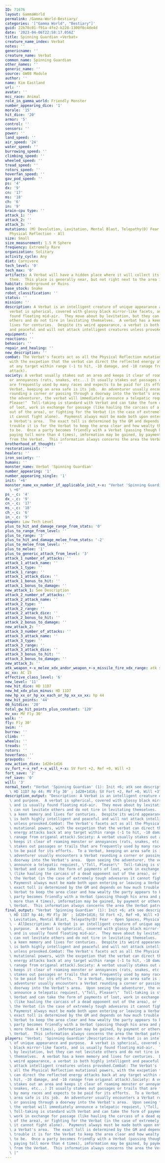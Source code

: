 ```yaml
---
ID: 71676
layout: GammaWorld
permalink: /Gamma-World-Bestiary/
categories: '["Gamma World", "Bestiary"]'
guid: 22b70c01-f91a-4fe2-b228-1300f0c4de4d
date: '2023-04-06T22:58:17.056Z'
title: Spinning Guardian «Verbat»
creature_name_index: Verbat
notes: ''
genericname: ''
creature_name: Verbat
common_name: Spinning Guardian
other_names: ''
generic_name: ''
source: GW08 Module
author: ''
name: Kim Eastland
url: ''
avatar: ''
mcc_race: Animal
role_in_gamma_world: Friendly Monster
number_appearing_dice: '1'
morale: '15'
hit_dice: '20'
armor: '5'
control: ''
sensors: ''
power: ''
land_speed: ''
air_speed: '24'
water_speed: ''
burrowing_speed: ''
climbing_speed: ''
wheeled_speed: ''
tread_speed: ''
rotors_speed: ''
hoverfan_speed: ''
gav_pod_speed: ''
ps: '4'
dx: '9'
cn: '17'
ms: '18'
ch: '6'
in: '9'
brain-cpu type: ''
attack_1: ''
attack_2: ''
attack_3: ''
mutations: (M) Devolution, Levitation, Mental Blast, Telepathy(D) Fear - Open Spaces,
  Physical Reflection - All
size: Small
size_measurement: 1.5 M Sphere
frequency: Extremely Rare
organization: Solitary
activity_cycle: Any
diet: Carnivore
tech_level: '0'
tech_max: '0'
artifacts: A Verbat will have a hidden place where it will collect its tolls and hoard
  them.  This place is generally near, but not right next to the area it patrols.
habitat: Underground or Ruins
base_stock: Snake
robot_classification: ''
status: ''
mission: ''
description: A Verbat is an intelligent creature of unique appearance and purpose.  A
  verbat is spherical, covered with glossy black mirror-like facets, and is usually
  found floating mid-air.  They move about by levitation, but they can not levitate
  others and do not tire in levitating themselves.  A verbat has a keen memory and
  lives for centuries.  Despite its weird appearance, a verbat is both highly intelligent
  and peaceful and will not attack intelligent creatures unless provoked.
equipment: ''
reactions: ''
behavior: ''
repair_and_healing: ''
new_description: ''
combat: The Verbat's facets act as all the Physical Reflection mutational powers,
  with the excpetion that the verbat can direct the reflected energy attacks back
  at any target within range (-1 to hit, -10 damage, and -10 ranage from origanal
  attack).
society: A verbat usually stakes out an area and keeps it clear of roaming monster
  or annoyances (rats, snakes, etc...) It usually stakes out passages or trails that
  are frequently used by many races and expects to be paid for its efforts.  To a
  Verbat, keeping an area safe is its job.  An adventurer usually encounters a Verbat
  rounding a corner or passing through a doorway into the Verbat's area.  Upon seeing
  the adventurer, the verbat will immediately announce a telepatic requiest, "Toll,
  Please!"  Toll-taking is standard with Verbat and can take the form of payments
  of loot, work in exchange for passage (like hauling the carcass of a dead opponent
  out of the area), or fighting for the Verbat (in the case of extremely tough advesaros
  it cannot fight alone).  Paymenst always must be made both upon entering or leaving
  a Verbat's area.  The exact toll is determined by the GM and depends on how much
  trouble it is for the Verbat to keep the area clear and how wealty the party appears
  to be.  Once a party becomes friendly with a Verbat (passing though his area and
  paying toll more than 4 times), imformation may be gained, by payment or otherwise,
  from the Verbat.  This information always concerns the area the Verbat patrolls.
brotherhood_of_thought: ''
restorationsist: ''
healers: ''
iron_society: ''
humans: ''
monster_name: Verbat 'Spinning Guardian'
number_appearing: '1'
number_appearing_single: '1'
init: '+6'
monster_name_xx_number_if_applicable_init_+-x: "Verbat 'Spinning Guardian' (1): Init\
  \ +6"
ps_-_c: '4'
dx_-_c: '9'
cn_-_c: '17'
ms_-_c: '18'
ch_-_c: '6'
in_-_c: '9'
weapon: Low Tech Level
plus_to_hit_and_damage_range_from_stats: '0'
plus_to_range_from_level: ''
plus_to_range: '3'
plus_to_hit_and_damage_melee_from_stats: '-2'
plus_to_melee_from_level: ''
plus_to_melee: '1'
plus_to_generic_attack_from_level: '3'
attack_1_number_of_attacks: ''
attack_1_attack_name: ''
attack_1_type: ''
attack_1_range: ''
attack_1_attack_dice: ''
attack_1_bonus_to_hit: ''
attack_1_bonus_to_damage: ''
new_attack_1: See Description
attack_2_number_of_attacks: ''
attack_2_attack_name: ''
attack_2_type: ''
attack_2_range: ''
attack_2_attack_dice: ''
attack_2_bonus_to_hit: ''
attack_2_bonus_to_damage: ''
new_attack_2: ''
attack_3_number_of_attacks: ''
attack_3_attack_name: ''
attack_3_type: ''
attack_3_range: ''
attack_3_attack_dice: ''
attack_3_bonus_to_hit: ''
attack_3_bonus_to_damage: ''
new_attack_3: ''
atk_weapon_+-x_melee_xdx_andor_weapon_+-x_missile_fire_xdx_range: atk see description
ac_xx: AC 15
effective_class_level: '6'
new_level: '11'
new_hit_dice: HD 11D7
new_hd_xdx_plus_minus: HD 11D7
new_hp_xx_or_hp_xx_each_or_hp_xx_xx_xx: hp 44
new_hit_points: '44'
d6_hitdice: '20'
total_gw_hit_points_plus_constant: '120'
mv_xx: MV Fly 30'
walk: ''
fly: Fly 30'
swim: ''
burrow: ''
climb: ''
wheels: ''
treads: ''
rotors: ''
hoverfans: ''
gravpods: ''
new_action_dice: 1d20+1d16
sv_fort_+-x_ref_+-x_will_+-x: SV Fort +2, Ref +0, Will +3
fort_save: '2'
ref_save: '0'
will: '3'
normal_text: "Verbat 'Spinning Guardian' (1): Init +6; atk see description; AC 15;\
  \ HD 11D7 hp 44; MV Fly 30' ; 1d20+1d16; SV Fort +2, Ref +0, Will +3"
description_output: "Description: A Verbat is an intelligent creature of unique appearance\
  \ and purpose.  A verbat is spherical, covered with glossy black mirror-like facets,\
  \ and is usually found floating mid-air.  They move about by levitation, but they\
  \ can not levitate others and do not tire in levitating themselves.  A verbat has\
  \ a keen memory and lives for centuries.  Despite its weird appearance, a verbat\
  \ is both highly intelligent and peaceful and will not attack intelligent creatures\
  \ unless provoked.Combat: The Verbat's facets act as all the Physical Reflection\
  \ mutational powers, with the excpetion that the verbat can direct the reflected\
  \ energy attacks back at any target within range (-1 to hit, -10 damage, and -10\
  \ ranage from origanal attack).Society: A verbat usually stakes out an area and\
  \ keeps it clear of roaming monster or annoyances (rats, snakes, etc...) It usually\
  \ stakes out passages or trails that are frequently used by many races and expects\
  \ to be paid for its efforts.  To a Verbat, keeping an area safe is its job.  An\
  \ adventurer usually encounters a Verbat rounding a corner or passing through a\
  \ doorway into the Verbat's area.  Upon seeing the adventurer, the verbat will immediately\
  \ announce a telepatic requiest, \"Toll, Please!\"  Toll-taking is standard with\
  \ Verbat and can take the form of payments of loot, work in exchange for passage\
  \ (like hauling the carcass of a dead opponent out of the area), or fighting for\
  \ the Verbat (in the case of extremely tough advesaros it cannot fight alone). \
  \ Paymenst always must be made both upon entering or leaving a Verbat's area.  The\
  \ exact toll is determined by the GM and depends on how much trouble it is for the\
  \ Verbat to keep the area clear and how wealty the party appears to be.  Once a\
  \ party becomes friendly with a Verbat (passing though his area and paying toll\
  \ more than 4 times), imformation may be gained, by payment or otherwise, from the\
  \ Verbat.  This information always concerns the area the Verbat patrolls."
final_output: "Verbat 'Spinning Guardian' (1): Init +6; atk see description; AC 15;\
  \ HD 11D7 hp 44; MV Fly 30' ; 1d20+1d16; SV Fort +2, Ref +0, Will +3(M) Devolution,\
  \ Levitation, Mental Blast, Telepathy(D) Fear - Open Spaces, Physical Reflection\
  \ - AllDescription: A Verbat is an intelligent creature of unique appearance and\
  \ purpose.  A verbat is spherical, covered with glossy black mirror-like facets,\
  \ and is usually found floating mid-air.  They move about by levitation, but they\
  \ can not levitate others and do not tire in levitating themselves.  A verbat has\
  \ a keen memory and lives for centuries.  Despite its weird appearance, a verbat\
  \ is both highly intelligent and peaceful and will not attack intelligent creatures\
  \ unless provoked.Combat: The Verbat's facets act as all the Physical Reflection\
  \ mutational powers, with the excpetion that the verbat can direct the reflected\
  \ energy attacks back at any target within range (-1 to hit, -10 damage, and -10\
  \ ranage from origanal attack).Society: A verbat usually stakes out an area and\
  \ keeps it clear of roaming monster or annoyances (rats, snakes, etc...) It usually\
  \ stakes out passages or trails that are frequently used by many races and expects\
  \ to be paid for its efforts.  To a Verbat, keeping an area safe is its job.  An\
  \ adventurer usually encounters a Verbat rounding a corner or passing through a\
  \ doorway into the Verbat's area.  Upon seeing the adventurer, the verbat will immediately\
  \ announce a telepatic requiest, \"Toll, Please!\"  Toll-taking is standard with\
  \ Verbat and can take the form of payments of loot, work in exchange for passage\
  \ (like hauling the carcass of a dead opponent out of the area), or fighting for\
  \ the Verbat (in the case of extremely tough advesaros it cannot fight alone). \
  \ Paymenst always must be made both upon entering or leaving a Verbat's area.  The\
  \ exact toll is determined by the GM and depends on how much trouble it is for the\
  \ Verbat to keep the area clear and how wealty the party appears to be.  Once a\
  \ party becomes friendly with a Verbat (passing though his area and paying toll\
  \ more than 4 times), imformation may be gained, by payment or otherwise, from the\
  \ Verbat.  This information always concerns the area the Verbat patrolls."
players: "Verbat; 'Spinning Guardian';Description: A Verbat is an intelligent creature\
  \ of unique appearance and purpose.  A verbat is spherical, covered with glossy\
  \ black mirror-like facets, and is usually found floating mid-air.  They move about\
  \ by levitation, but they can not levitate others and do not tire in levitating\
  \ themselves.  A verbat has a keen memory and lives for centuries.  Despite its\
  \ weird appearance, a verbat is both highly intelligent and peaceful and will not\
  \ attack intelligent creatures unless provoked.Combat: The Verbat's facets act as\
  \ all the Physical Reflection mutational powers, with the excpetion that the verbat\
  \ can direct the reflected energy attacks back at any target within range (-1 to\
  \ hit, -10 damage, and -10 ranage from origanal attack).Society: A verbat usually\
  \ stakes out an area and keeps it clear of roaming monster or annoyances (rats,\
  \ snakes, etc...) It usually stakes out passages or trails that are frequently used\
  \ by many races and expects to be paid for its efforts.  To a Verbat, keeping an\
  \ area safe is its job.  An adventurer usually encounters a Verbat rounding a corner\
  \ or passing through a doorway into the Verbat's area.  Upon seeing the adventurer,\
  \ the verbat will immediately announce a telepatic requiest, \"Toll, Please!\" \
  \ Toll-taking is standard with Verbat and can take the form of payments of loot,\
  \ work in exchange for passage (like hauling the carcass of a dead opponent out\
  \ of the area), or fighting for the Verbat (in the case of extremely tough advesaros\
  \ it cannot fight alone).  Paymenst always must be made both upon entering or leaving\
  \ a Verbat's area.  The exact toll is determined by the GM and depends on how much\
  \ trouble it is for the Verbat to keep the area clear and how wealty the party appears\
  \ to be.  Once a party becomes friendly with a Verbat (passing though his area and\
  \ paying toll more than 4 times), imformation may be gained, by payment or otherwise,\
  \ from the Verbat.  This information always concerns the area the Verbat patrolls.\
  \ |"
---
```

</br>